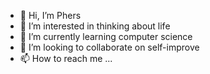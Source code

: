 - 👋 Hi, I’m Phers
- 👀 I’m interested in thinking about life
- 🌱 I’m currently learning computer science
- 💞️ I’m looking to collaborate on self-improve
- 📫 How to reach me ...

<!---
123jsd/123jsd is a ✨ special ✨ repository because its `README.md` (this file) appears on your GitHub profile.
You can click the Preview link to take a look at your changes.
--->
